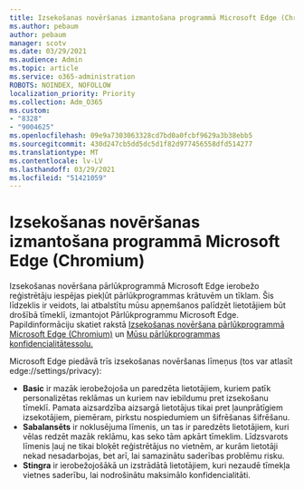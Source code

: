 ```yaml
---
title: Izsekošanas novēršanas izmantošana programmā Microsoft Edge (Chromium)
ms.author: pebaum
author: pebaum
manager: scotv
ms.date: 03/29/2021
ms.audience: Admin
ms.topic: article
ms.service: o365-administration
ROBOTS: NOINDEX, NOFOLLOW
localization_priority: Priority
ms.collection: Adm_O365
ms.custom:
- "8328"
- "9004625"
ms.openlocfilehash: 09e9a7303063328cd7bd0a0fcbf9629a3b38ebb5
ms.sourcegitcommit: 430d247cb5dd5dc5d1f82d977456558dfd514277
ms.translationtype: MT
ms.contentlocale: lv-LV
ms.lasthandoff: 03/29/2021
ms.locfileid: "51421059"
---
```

# <a name="use-tracking-prevention-in-microsoft-edge-chromium"></a>Izsekošanas novēršanas izmantošana programmā Microsoft Edge (Chromium)

Izsekošanas novēršana pārlūkprogrammā Microsoft Edge ierobežo reģistrētāju iespējas piekļūt pārlūkprogrammas krātuvēm un tīklam. Šis līdzeklis ir veidots, lai atbalstītu mūsu apņemšanos palīdzēt lietotājiem būt drošībā tīmeklī, izmantojot Pārlūkprogrammu Microsoft Edge. Papildinformāciju skatiet rakstā [Izsekošanas novēršana pārlūkprogrammā Microsoft Edge (Chromium)](https://go.microsoft.com/fwlink/?linkid=2135435) un [Mūsu pārlūkprogrammas konfidencialitātessolu.](https://go.microsoft.com/fwlink/?linkid=2135350)

Microsoft Edge piedāvā trīs izsekošanas novēršanas līmeņus (tos var atlasīt edge://settings/privacy):

- **Basic** ir mazāk ierobežojoša un paredzēta lietotājiem, kuriem patīk personalizētas reklāmas un kuriem nav iebildumu pret izsekošanu tīmeklī. Pamata aizsardzība aizsargā lietotājus tikai pret ļaunprātīgiem izsekotājiem, piemēram, pirkstu nospiedumiem un šifrēšanas šifrēšanu.
- **Sabalansēts** ir noklusējuma līmenis, un tas ir paredzēts lietotājiem, kuri vēlas redzēt mazāk reklāmu, kas seko tām apkārt tīmeklim. Līdzsvarots līmenis ļauj ne tikai bloķēt reģistrētājus no vietnēm, ar kurām lietotāji nekad nesadarbojas, bet arī, lai samazinātu saderības problēmu risku.
- **Stingra** ir ierobežojošākā un izstrādātā lietotājiem, kuri nezaudē tīmekļa vietnes saderību, lai nodrošinātu maksimālo konfidencialitāti.